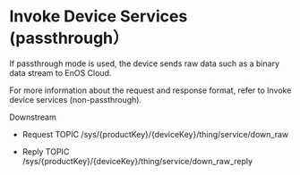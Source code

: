 # Invoke Device Services (passthrough）

If passthrough mode is used, the device sends raw data such as a binary data stream to EnOS Cloud.

For more information about the request and response format, refer to
Invoke device services (non-passthrough).

Downstream
- Request TOPIC /sys/{productKey}/{deviceKey}/thing/service/down_raw

- Reply TOPIC /sys/{productKey}/{deviceKey}/thing/service/down_raw_reply
